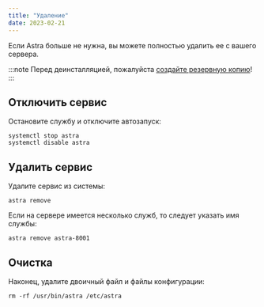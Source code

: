 ```yaml
---
title: "Удаление"
date: 2023-02-21
---
```



Если Astra больше не нужна, вы можете полностью удалить ее с вашего сервера.

:::note
Перед деинсталляцией, пожалуйста [создайте резервную копию](https://help.cesbo.com/astra/admin-guide/administration/backup)!
:::

## Отключить сервис[](https://help.cesbo.com/astra/admin-guide/administration/uninstall#disable-service)

Остановите службу и отключите автозапуск:

```
systemctl stop astra
systemctl disable astra
```

## Удалить сервис[](https://help.cesbo.com/astra/admin-guide/administration/uninstall#remove-service)

Удалите сервис из системы:

```
astra remove
```

Если на сервере имеется несколько служб, то следует указать имя службы:

```
astra remove astra-8001
```

## Очистка[](https://help.cesbo.com/astra/admin-guide/administration/uninstall#cleanup)

Наконец, удалите двоичный файл и файлы конфигурации:

```
rm -rf /usr/bin/astra /etc/astra
```
